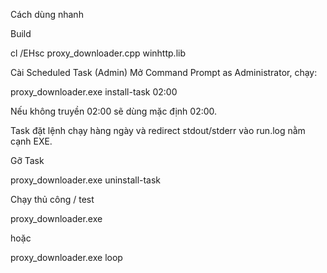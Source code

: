 ﻿Cách dùng nhanh

Build

cl /EHsc proxy_downloader.cpp winhttp.lib


Cài Scheduled Task (Admin)
Mở Command Prompt as Administrator, chạy:

proxy_downloader.exe install-task 02:00


Nếu không truyền 02:00 sẽ dùng mặc định 02:00.

Task đặt lệnh chạy hàng ngày và redirect stdout/stderr vào run.log nằm cạnh EXE.

Gỡ Task

proxy_downloader.exe uninstall-task


Chạy thủ công / test

proxy_downloader.exe


hoặc

proxy_downloader.exe loop